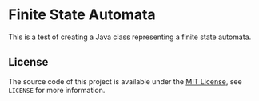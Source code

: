 # Finite State Automata
This is a test of creating a Java class representing a finite state automata.

## License
The source code of this project is available under the [MIT License](), see `LICENSE` for more information.
